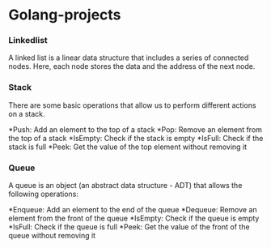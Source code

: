 # Golang-projects

### Linkedlist 
A linked list is a linear data structure that includes a series of connected nodes. Here, each node stores the data and the address of the next node.

### Stack 
There are some basic operations that allow us to perform different actions on a stack.

*Push: Add an element to the top of a stack
*Pop: Remove an element from the top of a stack
*IsEmpty: Check if the stack is empty
*IsFull: Check if the stack is full
*Peek: Get the value of the top element without removing it
### Queue
A queue is an object (an abstract data structure - ADT) that allows the following operations:

*Enqueue: Add an element to the end of the queue
*Dequeue: Remove an element from the front of the queue
*IsEmpty: Check if the queue is empty
*IsFull: Check if the queue is full
*Peek: Get the value of the front of the queue without removing it